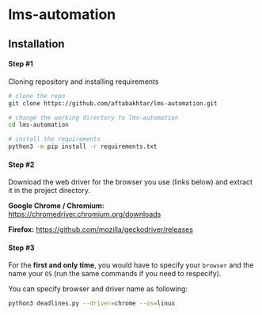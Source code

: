 # lms-automation



## Installation

#### Step #1

Cloning repository and installing requirements

```bash
# clone the repo
git clone https://github.com/aftabakhtar/lms-automation.git

# change the working directory to lms-automation
cd lms-automation

# install the requirements
python3 -m pip install -r requirements.txt
```



#### Step #2

Download the web driver for the browser you use (links below) and extract it in the project directory.

**Google Chrome / Chromium:** https://chromedriver.chromium.org/downloads

**Firefox:** https://github.com/mozilla/geckodriver/releases



#### Step #3

For the **first and only time**, you would have to specify your `browser` and the name your `OS` (run the same commands if you need to respecify).

You can specify browser and driver name as following:

```bash
python3 deadlines.py --driver=chrome --os=linux
```

